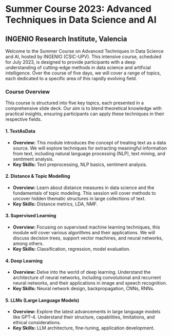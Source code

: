 # Summer Course 2023: Advanced Techniques in Data Science and AI
## INGENIO Research Institute, Valencia

Welcome to the Summer Course on Advanced Techniques in Data Science and AI, hosted by INGENIO (CSIC-UPV). This intensive course, scheduled for July 2023, is designed to provide participants with a deep understanding of cutting-edge methods in data science and artificial intelligence. Over the course of five days, we will cover a range of topics, each dedicated to a specific area of this rapidly evolving field.

### Course Overview

This course is structured into five key topics, each presented in a comprehensive slide deck. Our aim is to blend theoretical knowledge with practical insights, ensuring participants can apply these techniques in their respective fields.

#### 1. **TextAsData**
   - **Overview:** This module introduces the concept of treating text as a data source. We will explore techniques for extracting meaningful information from text, including natural language processing (NLP), text mining, and sentiment analysis.
   - **Key Skills:** Text preprocessing, NLP basics, sentiment analysis.

#### 2. **Distance & Topic Modelling**
   - **Overview:** Learn about distance measures in data science and the fundamentals of topic modeling. This session will cover methods to uncover hidden thematic structures in large collections of text.
   - **Key Skills:** Distance metrics, LDA, NMF.

#### 3. **Supervised Learning**
   - **Overview:** Focusing on supervised machine learning techniques, this module will cover various algorithms and their applications. We will discuss decision trees, support vector machines, and neural networks, among others.
   - **Key Skills:** Classification, regression, model evaluation.

#### 4. **Deep Learning**
   - **Overview:** Delve into the world of deep learning. Understand the architecture of neural networks, including convolutional and recurrent neural networks, and their applications in image and speech recognition.
   - **Key Skills:** Neural network design, backpropagation, CNNs, RNNs.

#### 5. **LLMs (Large Language Models)**
   - **Overview:** Explore the latest advancements in large language models like GPT-4. Understand their structure, capabilities, limitations, and ethical considerations.
   - **Key Skills:** LLM architecture, fine-tuning, application development.